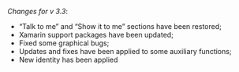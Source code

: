 _Changes for v 3.3_:
- “Talk to me” and “Show it to me” sections have been restored;
- Xamarin support packages have been updated;
- Fixed some graphical bugs;
- Updates and fixes have been applied to some auxiliary functions;
- New identity has been applied
